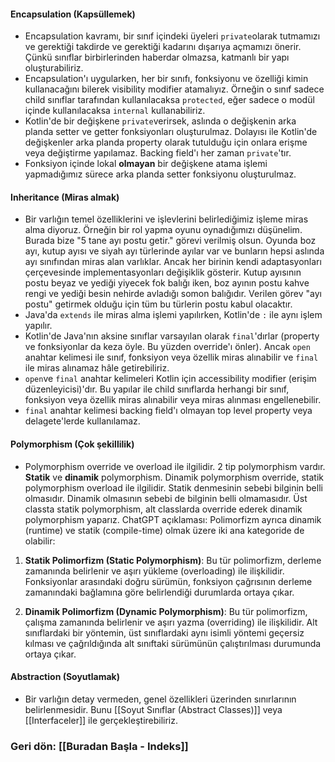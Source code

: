 #### Encapsulation (Kapsüllemek)
* Encapsulation kavramı, bir sınıf içindeki üyeleri `private`olarak tutmamızı ve gerektiği takdirde ve gerektiği kadarını dışarıya açmamızı önerir. Çünkü sınıflar birbirlerinden haberdar olmazsa, katmanlı bir yapı oluşturabiliriz.
* Encapsulation'ı uygularken, her bir sınıfı, fonksiyonu ve özelliği kimin kullanacağını bilerek visibility modifier atamalıyız. Örneğin o sınıf sadece child sınıflar tarafından kullanılacaksa `protected`, eğer sadece o modül içinde kullanılacaksa `internal` kullanabiliriz.
* Kotlin'de bir değişkene `private`verirsek, aslında o değişkenin arka planda setter ve getter fonksiyonları oluşturulmaz. Dolayısı ile Kotlin'de değişkenler arka planda property olarak tutulduğu için onlara erişme veya değiştirme yapılamaz. Backing field'ı her zaman `private`'tır.
* Fonksiyon içinde lokal **olmayan** bir değişkene atama işlemi yapmadığımız sürece arka planda setter fonksiyonu oluşturulmaz.

#### Inheritance (Miras almak)
* Bir varlığın temel özelliklerini ve işlevlerini belirlediğimiz işleme miras alma diyoruz. Örneğin bir rol yapma oyunu oynadığımızı düşünelim. Burada bize "5 tane ayı postu getir." görevi verilmiş olsun. Oyunda boz ayı, kutup ayısı ve siyah ayı türlerinde ayılar var ve bunların hepsi aslında ayı sınıfından miras alan varlıklar. Ancak her birinin kendi adaptasyonları çerçevesinde implementasyonları değişiklik gösterir. Kutup ayısının postu beyaz ve yediği yiyecek fok balığı iken, boz ayının postu kahve rengi ve yediği besin nehirde avladığı somon balığıdır. Verilen görev "ayı postu" getirmek olduğu için tüm bu türlerin postu kabul olacaktır.
* Java'da `extends` ile miras alma işlemi yapılırken, Kotlin'de `:` ile aynı işlem yapılır.
* Kotlin'de Java'nın aksine sınıflar varsayılan olarak `final`'dırlar (property ve fonksiyonlar da keza öyle. Bu yüzden override'ı önler). Ancak `open` anahtar kelimesi ile sınıf, fonksiyon veya özellik miras alınabilir ve `final` ile miras alınamaz hâle getirebiliriz.
* `open`ve `final` anahtar kelimeleri Kotlin için accessibility modifier (erişim düzenleyicisi)'dır. Bu yapılar ile child sınıflarda herhangi bir sınıf, fonksiyon veya özellik miras alınabilir veya miras alınması engellenebilir.
* `final` anahtar kelimesi backing field'ı olmayan top level property veya delagete'lerde kullanılamaz.

#### Polymorphism (Çok şekillilik)
* Polymorphism override ve overload ile ilgilidir. 2 tip polymorphism vardır. **Statik** ve **dinamik** polymorphism. Dinamik polymorphism override, statik polymorphism overload ile ilgilidir. Statik denmesinin sebebi bilginin belli olmasıdır. Dinamik olmasının sebebi de bilginin belli olmamasıdır. Üst classta statik polymorphism, alt classlarda override ederek dinamik polymorphism yaparız.
  ChatGPT açıklaması:
  Polimorfizm ayrıca dinamik (runtime) ve statik (compile-time) olmak üzere iki ana kategoride de olabilir:

1. **Statik Polimorfizm (Static Polymorphism)**: Bu tür polimorfizm, derleme zamanında belirlenir ve aşırı yükleme (overloading) ile ilişkilidir. Fonksiyonlar arasındaki doğru sürümün, fonksiyon çağrısının derleme zamanındaki bağlamına göre belirlendiği durumlarda ortaya çıkar.
    
2. **Dinamik Polimorfizm (Dynamic Polymorphism)**: Bu tür polimorfizm, çalışma zamanında belirlenir ve aşırı yazma (overriding) ile ilişkilidir. Alt sınıflardaki bir yöntemin, üst sınıflardaki aynı isimli yöntemi geçersiz kılması ve çağrıldığında alt sınıftaki sürümünün çalıştırılması durumunda ortaya çıkar.

#### Abstraction (Soyutlamak)
* Bir varlığın detay vermeden, genel özellikleri üzerinden sınırlarının belirlenmesidir. Bunu [[Soyut Sınıflar (Abstract Classes)]] veya [[Interfaceler]] ile gerçekleştirebiliriz.

### Geri dön: [[Buradan Başla - Indeks]]